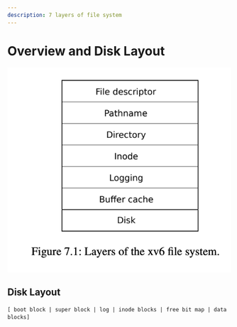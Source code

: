 ```yaml
---
description: 7 layers of file system
---
```


# Overview and Disk Layout

![](../.gitbook/assets/image%20%288%29.png)

## Disk Layout 

`[ boot block | super block | log | inode blocks | free bit map | data blocks]`

